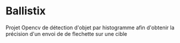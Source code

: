 # Ballistix
Projet Opencv de détection d'objet par histogramme afin d'obtenir la précision d'un envoi de de flechette sur une cible
